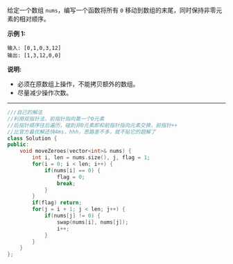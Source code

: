 给定一个数组 `nums`，编写一个函数将所有 `0` 移动到数组的末尾，同时保持非零元素的相对顺序。

**示例 1:**

```
输入: [0,1,0,3,12]
输出: [1,3,12,0,0]
```

**说明:**

- 必须在原数组上操作，不能拷贝额外的数组。
- 尽量减少操作次数。

------

```cpp
///自己的解法
//利用双指针法，前指针指向第一个0元素
//后指针顺序往后遍历，碰到非0元素即和前指针指向元素交换，前指针++
//比官方最优解还快4ms，hhh，思路差不多，就不贴它的题解了
class Solution {
public:
    void moveZeroes(vector<int>& nums) {
        int i, len = nums.size(), j, flag = 1;
        for(i = 0; i < len; i++) {
            if(nums[i] == 0) {
                flag = 0;
                break;
            }
        }
        if(flag) return;
        for(j = i + 1; j < len; j++) {
            if(nums[j] != 0) {
                swap(nums[i], nums[j]);
                i++;
            }
        }
    }
};
```